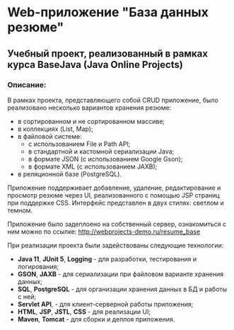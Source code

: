 # Web-приложение "База данных резюме"

## Учебный проект, реализованный в рамках курса BaseJava (Java Online Projects)

### Описание:
В рамках проекта, представляющего собой CRUD приложение, было реализовано несколько вариантов хранения резюме:
- в сортированном и не сортированном массиве;
- в коллекциях (List, Map);
- в файловой системе:
  - с использованием File и Path API;
  - в стандартной и кастомной сериализации Java;
  - в формате JSON (с использованием Google Gson);
  - в формате XML (с использованием JAXB);
-  в реляционной базе (PostgreSQL).

Приложение поддерживает добавление, удаление, редактирование и просмотр резюме через UI,
реализованного с помощью JSP страниц при поддержке CSS. Интерфейс представлен в двух стилях: светлом и темном.

Приложение было задеплоено на собственный сервер, ознакомиться с ним можно по ссылке: http://webprojects-demo.ru/resume_base

При реализации проекта были задействованы следующие технологии:
- **Java 11**, **JUnit 5**, **Logging** - для разработки, тестирования и логирования;
- **GSON**, **JAXB** - для сериализации при файловом варианте хранения данных;
- **SQL**, **PostgreSQL** - для организации хранения данных в БД и работы с ней; 
- **Servlet API**, - для клиент-серверной работы приложения;
- **HTML**, **JSP**, **JSTL**, **CSS** - для реализации UI;
- **Maven**, **Tomcat** - для сборки и деплоя приложения.